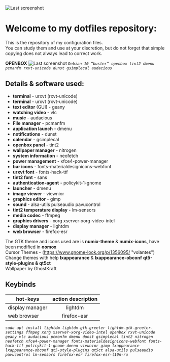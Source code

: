 ![Last screenshot](https://raw.githubusercontent.com/GhostKraft/dotfiles/master/.wallpaper/logo%20DF_GK.png)
# Welcome to my dotfiles repository:
This is the repository of my configuration files.
<br />You can study them and use at your discretion, but do not forget that simple copying does not always lead to correct work.


**OPENBOX**
![Last screenshot](https://raw.githubusercontent.com/GhostKraft/dotfiles/master/screenshot/openbox/openbox_kraft_screen.png)
*`Debian 10 “buster” openbox tint2 dmenu pcmanfm rxvt-unicode dunst gsimplecal audacious`*

## **Details & software used:**
- **terminal** - urxvt (rxvt-unicode)
- **terminal**  - urxvt (rxvt-unicode)     
- **text editor**  (GUI) - geany             		    
- **watching video** - vlc           	  	      
- **music**  - audacious	       	  	  
- **File manager** - pcmanfm           	      
- **application launch** - dmenu      			        
- **notifications** - dunst            	   	  
- **calendar** - gsimplecal      		      
- **openbox panel**  - tint2           		      
- **wallpaper manager** - nitrogen          		    
- **system information**  - neofetch          	      
- **power management** - xfce4-power-manager   	  
- **bar icons**   - fonts-materialdesignicons-webfont  
- **urxvt font**  - fonts-hack-ttf           
- **tint2 font**  - sans                  
- **authentication-agent** - policykit-1-gnome 
- **launcher** - dmenu                    
- **image viewer**  - viewnior                 
- **graphics editor**  - gimp                     
- **sound** - alsa-utils pulseaudio pavucontrol  
- **tint2 temperature display** - lm-sensors               
- **media codec** - ffmpeg                  
- **graphics drivers** - xorg xserver-xorg-video-intel      
- **display manager** - lightdm                  
- **web browser** - firefox-esr              

The GTK theme and icons used are is **numix-theme** & **numix-icons**, have been modified in **oomox**
<br />Cursor Themes -  (https://www.gnome-look.org/p/1356095/ "volantes")
<br />Сhange themes with help **lxappearance** & **lxappearance-obconf** **qt5-style-plugins & qt5ct**
<br />Wallpaper by GhostKraft

## Keybinds
|  **hot-keys**            |  **action description**  |
| ------------------------ |:------------------------:|
| display manager          | lightdm                  |
| web browser              | firefox-esr              |



*`sudo apt install lightdm lightdm-gtk-greeter lightdm-gtk-greeter-settings ffmpeg xorg xserver-xorg-video-intel openbox rxvt-unicode geany vlc audacious pcmanfm dmenu dunst gsimplecal tint2 nitrogen neofetch xfce4-power-manager fonts-materialdesignicons-webfont fonts-hack-ttf policykit-1-gnome dmenu viewnior gimp lxappearance lxappearance-obconf qt5-style-plugins qt5ct alsa-utils pulseaudio pavucontrol lm-sensors firefox-esr firefox-esr-l10n-ru`*
